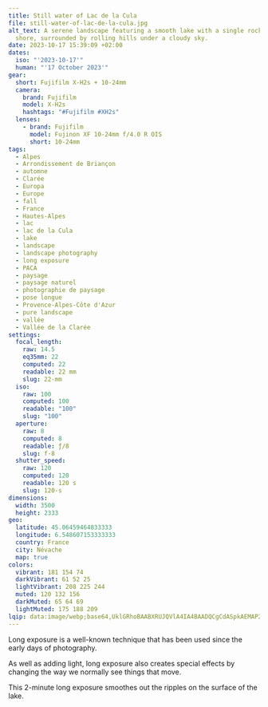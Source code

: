 ```yaml
---
title: Still water of Lac de la Cula
file: still-water-of-lac-de-la-cula.jpg
alt_text: A serene landscape featuring a smooth lake with a single rock near the
  shore, surrounded by rolling hills under a cloudy sky.
date: 2023-10-17 15:39:09 +02:00
dates:
  iso: "'2023-10-17'"
  human: "'17 October 2023'"
gear:
  short: Fujifilm X-H2s + 10-24mm
  camera:
    brand: Fujifilm
    model: X-H2s
    hashtags: "#Fujifilm #XH2s"
  lenses:
    - brand: Fujifilm
      model: Fujinon XF 10-24mm f/4.0 R OIS
      short: 10-24mm
tags:
  - Alpes
  - Arrondissement de Briançon
  - automne
  - Clarée
  - Europa
  - Europe
  - fall
  - France
  - Hautes-Alpes
  - lac
  - lac de la Cula
  - lake
  - landscape
  - landscape photography
  - long exposure
  - PACA
  - paysage
  - paysage naturel
  - photographie de paysage
  - pose longue
  - Provence-Alpes-Côte d'Azur
  - pure landscape
  - vallée
  - Vallée de la Clarée
settings:
  focal_length:
    raw: 14.5
    eq35mm: 22
    computed: 22
    readable: 22 mm
    slug: 22-mm
  iso:
    raw: 100
    computed: 100
    readable: "100"
    slug: "100"
  aperture:
    raw: 8
    computed: 8
    readable: ƒ/8
    slug: f-8
  shutter_speed:
    raw: 120
    computed: 120
    readable: 120 s
    slug: 120-s
dimensions:
  width: 3500
  height: 2333
geo:
  latitude: 45.06459464833333
  longitude: 6.548607153333333
  country: France
  city: Névache
  map: true
colors:
  vibrant: 181 154 74
  darkVibrant: 61 52 25
  lightVibrant: 208 225 244
  muted: 120 132 156
  darkMuted: 65 64 69
  lightMuted: 175 188 209
lqip: data:image/webp;base64,UklGRhoBAABXRUJQVlA4IA4BAADQCgCdASpkAEMAP2WkxFizP7CjtBgKc/AsiWcA0Q3iwQBjphGY4xX7fC/rKjPLfR9GnjBm3XgwlzAFmZtKcIxXLF0sYvEvbP3wxgIhc1ZNT3qKl+sBgO2jMwpHASnKAAD+zLRx9cOyEmpYtaxpoIbvAmD28aRaghNkGOpjZ2//2pz6WcrDTq99qAkPDsW5qd/NGYoRj5S+XGCupdr1PFmRwzJLu2FxSxI8MvRdWdptOYF7S/csDdYA3mXb8QvSo0DynVuRHljFu8Exbba8E8U9o1e2C7FRFDZrM5oixYHy9IXTy1TjrcNPYnTdkUvoWiiei+UZHn5mRyiLsOEv3BNKDY9CppsSrUGIWsyr4AA=
---
```


Long exposure is a well-known technique that has been used since the early days of photography.

As well as adding light, long exposure also creates special effects by changing the way we normally see things that move.

This 2-minute long exposure smoothes out the ripples on the surface of the lake.
